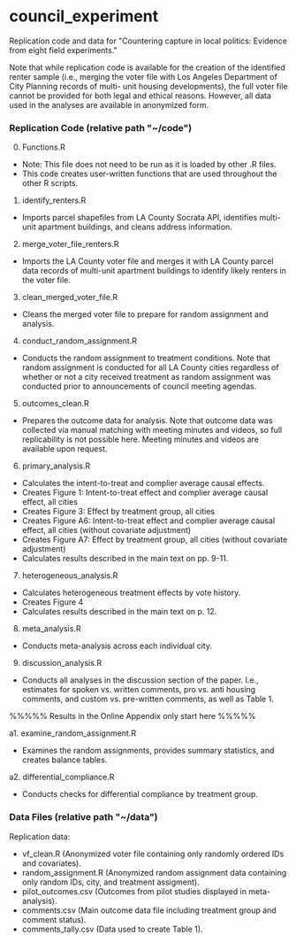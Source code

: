 # council_experiment

Replication code and data for "Countering capture in local politics: Evidence from eight field experiments."

Note that while replication code is available for the creation of the identified renter sample (i.e., merging the voter file with Los Angeles Department of City Planning records of multi- unit housing developments), the full voter file cannot be provided for both legal and ethical reasons. However, all data used in the analyses are available in anonymized form.

### Replication Code (relative path "~/code")

0. Functions.R
- Note: This file does not need to be run as it is loaded by other .R files. 
- This code creates user-written functions that are used throughout the other R scripts. 

1. identify_renters.R
- Imports parcel shapefiles from LA County Socrata API, identifies multi-unit apartment buildings, and cleans address information. 

2. merge_voter_file_renters.R
- Imports the LA County voter file and merges it with LA County parcel data records of multi-unit apartment buildings to identify likely renters in the voter file. 

3. clean_merged_voter_file.R
- Cleans the merged voter file to prepare for random assignment and analysis.

4. conduct_random_assignment.R
- Conducts the random assignment to treatment conditions. Note that random assignment is conducted for all LA County cities regardless of whether or not a city received treatment as random assignment was conducted prior to announcements of council meeting agendas. 

5. outcomes_clean.R 
- Prepares the outcome data for analysis. Note that outcome data was collected via manual matching with meeting minutes and videos, so full replicability is not possible here. Meeting minutes and videos are available upon request.

6. primary_analysis.R
- Calculates the intent-to-treat and complier average causal effects.
- Creates Figure 1: Intent-to-treat effect and complier average causal effect, all cities
- Creates Figure 3: Effect by treatment group, all cities
- Creates Figure A6: Intent-to-treat effect and complier average causal effect, all cities (without covariate adjustment)
- Creates Figure A7: Effect by treatment group, all cities (without covariate adjustment)
- Calculates results described in the main text on pp. 9-11. 

7. heterogeneous_analysis.R
- Calculates heterogeneous treatment effects by vote history. 
- Creates Figure 4
- Calculates results described in the main text on p. 12. 

8. meta_analysis.R
- Conducts meta-analysis across each individual city. 

9. discussion_analysis.R
- Conducts all analyses in the discussion section of the paper. I.e., estimates for spoken vs. written comments, pro vs. anti housing comments, and custom vs. pre-written comments, as well as Table 1. 

%%%%% Results in the Online Appendix only start here %%%%%

a1. examine_random_assignment.R
- Examines the random assignments, provides summary statistics, and creates balance tables. 

a2. differential_compliance.R
- Conducts checks for differential compliance by treatment group. 

### Data Files (relative path "~/data")

Replication data:

- vf_clean.R (Anonymized voter file containing only randomly ordered IDs and covariates). 
- random_assignment.R (Anonymized random assignment data containing only random IDs, city, and treatment assigment). 
- pilot_outcomes.csv (Outcomes from pilot studies displayed in meta-analysis). 
- comments.csv (Main outcome data file including treatment group and comment status).
- comments_tally.csv (Data used to create Table 1). 
